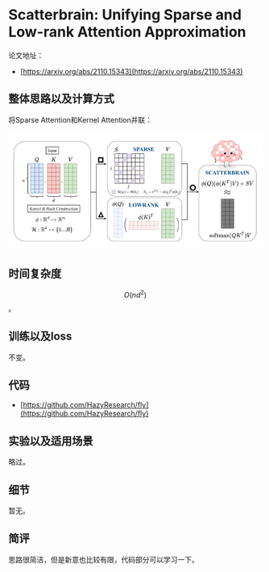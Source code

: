 # Scatterbrain: Unifying Sparse and Low-rank Attention Approximation

论文地址：

- [https://arxiv.org/abs/2110.15343](https://arxiv.org/abs/2110.15343)



## 整体思路以及计算方式

将Sparse Attention和Kernel Attention并联：

![](../../.Photo/MHA/Sparse/1.jpg)



## 时间复杂度

$$O(nd^2)$$。



## 训练以及loss

不变。



## 代码

- [https://github.com/HazyResearch/fly](https://github.com/HazyResearch/fly)



## 实验以及适用场景

略过。



## 细节

暂无。



## 简评

思路很简洁，但是新意也比较有限，代码部分可以学习一下。